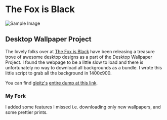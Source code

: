 # The Fox is Black

![Sample Image][image]

## Desktop Wallpaper Project

The lovely folks over at [The Fox is Black][thefoxisblack] have been releasing a treasure trove of awesome desktop designs as a part of the Desktop Wallpaper Project. I found the webpage to be a little slow to load and there is unfortunately no way to download all backgrounds as a bundle. I wrote this little script to grab all the background in 1400x900.

You can find [gleitz's][gleitz] [entire dump at this link][dump].

### My Fork

I added some features I missed i.e. downloading only new wallpapers, and some prettier prints.

[image]: https://dl.dropboxusercontent.com/u/101688/website/img/fox_black_with_honor.png
[thefoxisblack]: http://thefoxisblack.com/category/the-desktop-wallpaper-project/
[gleitz]: http://github.com/gleitz/blackfox/
[dump]: https://dl.dropbox.com/u/101688/website/misc/fox_backgrounds.zip
